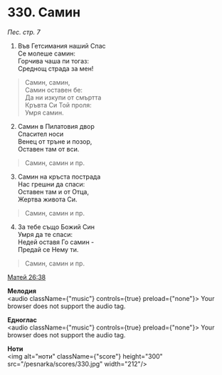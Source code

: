 # 330. Самин

_Пес. стр. 7_

1. Във Гетсимания наший Спас  
Се молеше самин:  
Горчива чаша пи тогаз:  
Среднощ страда за мен!  

> Самин, самин,  
> Самин оставен бе:  
> Да ни изкупи от смъртта  
> Кръвта Си Той проля:  
> Умря самин.  

2. Самин в Пилатовия двор  
Спасител носи  
Венец от тръне и позор,  
Оставен там от вси.  

> Самин, самин и пр.  

3. Самин на кръста пострада  
Нас грешни да спаси:  
Оставен там и от Отца,  
Жертва живота Си.  

> Самин, самин и пр.  

4. За тебе също Божий Син  
Умря да те спаси:  
Недей оставя Го самин -  
Предай се Нему ти.  

> Самин, самин и пр.

[Матей 26:38](http://biblia.bg/index.php?k=40&g=26&s=38)

**Мелодия**  
<audio className={"music"} controls={true} preload={"none"}>
    <source src="/pesnarka/mp3/330.mp3" type="audio/mpeg"/>
    Your browser does not support the audio tag.
</audio>

**Едноглас**  
<audio className={"music"} controls={true} preload={"none"}>
    <source src="/pesnarka/transp/330.mp3" type="audio/mpeg"/>
    Your browser does not support the audio tag.
</audio>

**Ноти**  
<img alt="ноти" className={"score"} height="300" src="/pesnarka/scores/330.jpg" width="212"/>
